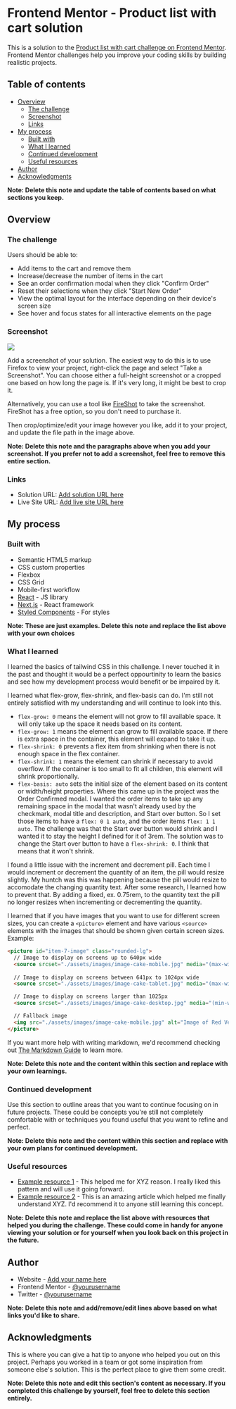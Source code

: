 # Frontend Mentor - Product list with cart solution

This is a solution to the [Product list with cart challenge on Frontend Mentor](https://www.frontendmentor.io/challenges/product-list-with-cart-5MmqLVAp_d). Frontend Mentor challenges help you improve your coding skills by building realistic projects. 

## Table of contents

- [Overview](#overview)
  - [The challenge](#the-challenge)
  - [Screenshot](#screenshot)
  - [Links](#links)
- [My process](#my-process)
  - [Built with](#built-with)
  - [What I learned](#what-i-learned)
  - [Continued development](#continued-development)
  - [Useful resources](#useful-resources)
- [Author](#author)
- [Acknowledgments](#acknowledgments)

**Note: Delete this note and update the table of contents based on what sections you keep.**

## Overview

### The challenge

Users should be able to:

- Add items to the cart and remove them
- Increase/decrease the number of items in the cart
- See an order confirmation modal when they click "Confirm Order"
- Reset their selections when they click "Start New Order"
- View the optimal layout for the interface depending on their device's screen size
- See hover and focus states for all interactive elements on the page

### Screenshot

![](./screenshot.jpg)

Add a screenshot of your solution. The easiest way to do this is to use Firefox to view your project, right-click the page and select "Take a Screenshot". You can choose either a full-height screenshot or a cropped one based on how long the page is. If it's very long, it might be best to crop it.

Alternatively, you can use a tool like [FireShot](https://getfireshot.com/) to take the screenshot. FireShot has a free option, so you don't need to purchase it. 

Then crop/optimize/edit your image however you like, add it to your project, and update the file path in the image above.

**Note: Delete this note and the paragraphs above when you add your screenshot. If you prefer not to add a screenshot, feel free to remove this entire section.**

### Links

- Solution URL: [Add solution URL here](https://your-solution-url.com)
- Live Site URL: [Add live site URL here](https://your-live-site-url.com)

## My process

### Built with

- Semantic HTML5 markup
- CSS custom properties
- Flexbox
- CSS Grid
- Mobile-first workflow
- [React](https://reactjs.org/) - JS library
- [Next.js](https://nextjs.org/) - React framework
- [Styled Components](https://styled-components.com/) - For styles

**Note: These are just examples. Delete this note and replace the list above with your own choices**

### What I learned

I learned the basics of tailwind CSS in this challenge. I never touched it in the past and thought it would be a perfect oppourtinity to learn the basics and see how my development process would benefit or be impaired by it.

I learned what flex-grow, flex-shrink, and flex-basis can do. I'm still not entirely satisfied with my understanding and will continue to look into this. 
  - ```flex-grow: 0``` means the element will not grow to fill available space. It will only take up the space it needs based on its content.
  - ```flex-grow: 1``` means the element can grow to fill available space. If there is extra space in the container, this element will expand to take it up.
  - ```flex-shrink: 0``` prevents a flex item from shrinking when there is not enough space in the flex container.
  - ```flex-shrink: 1``` means the element can shrink if necessary to avoid overflow. If the container is too small to fit all children, this element will shrink proportionally.
  - ```flex-basis: auto``` sets the initial size of the element based on its content or width/height properties.
Where this came up in the project was the Order Confirmed modal. I wanted the order items to take up any remaining space in the modal that wasn't already used by the checkmark, modal title and description, and Start over button. So I set those items to have a ```flex: 0 1 auto```, and the order items ```flex: 1 1 auto```. The challenge was that the Start over button would shrink and I wanted it to stay the height I defined for it of 3rem. The solution was to change the Start over button to have a ```flex-shrink: 0```. I think that means that it won't shrink.

I found a little issue with the increment and decrement pill. Each time I would increment or decrement the quantity of an item, the pill would resize slightly. My huntch was this was happening because the pill would resize to accomodate the changing quantity text. After some research, I learned how to prevent that. By adding a fixed, ex. 0.75rem, to the quantity text the pill no longer resizes when incrementing or decrementing the quantity.

I learned that if you have images that you want to use for different screen sizes, you can create a ```<picture>``` element and have various ```<source>``` elements with the images that should be shown given certain screen sizes. Example: 

```html
<picture id="item-7-image" class="rounded-lg">
  // Image to display on screens up to 640px wide
  <source srcset="./assets/images/image-cake-mobile.jpg" media="(max-width: 640px)">
  
  // Image to display on screens between 641px to 1024px wide
  <source srcset="./assets/images/image-cake-tablet.jpg" media="(max-width: 1024px)">

  // Image to display on screens larger than 1025px
  <source srcset="./assets/images/image-cake-desktop.jpg" media="(min-width: 1025px)">

  // Fallback image
  <img src="./assets/images/image-cake-mobile.jpg" alt="Image of Red Velvet Cake" class="w-full rounded-[inherit]">
</picture>
```

If you want more help with writing markdown, we'd recommend checking out [The Markdown Guide](https://www.markdownguide.org/) to learn more.

**Note: Delete this note and the content within this section and replace with your own learnings.**

### Continued development

Use this section to outline areas that you want to continue focusing on in future projects. These could be concepts you're still not completely comfortable with or techniques you found useful that you want to refine and perfect.

**Note: Delete this note and the content within this section and replace with your own plans for continued development.**

### Useful resources

- [Example resource 1](https://www.example.com) - This helped me for XYZ reason. I really liked this pattern and will use it going forward.
- [Example resource 2](https://www.example.com) - This is an amazing article which helped me finally understand XYZ. I'd recommend it to anyone still learning this concept.

**Note: Delete this note and replace the list above with resources that helped you during the challenge. These could come in handy for anyone viewing your solution or for yourself when you look back on this project in the future.**

## Author

- Website - [Add your name here](https://www.your-site.com)
- Frontend Mentor - [@yourusername](https://www.frontendmentor.io/profile/yourusername)
- Twitter - [@yourusername](https://www.twitter.com/yourusername)

**Note: Delete this note and add/remove/edit lines above based on what links you'd like to share.**

## Acknowledgments

This is where you can give a hat tip to anyone who helped you out on this project. Perhaps you worked in a team or got some inspiration from someone else's solution. This is the perfect place to give them some credit.

**Note: Delete this note and edit this section's content as necessary. If you completed this challenge by yourself, feel free to delete this section entirely.**
